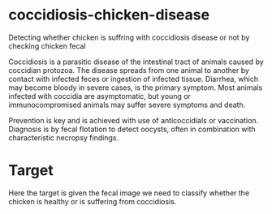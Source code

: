 # coccidiosis-chicken-disease
Detecting whether chicken is suffring with coccidiosis disease or not by checking chicken fecal

Coccidiosis is a parasitic disease of the intestinal tract of animals caused by coccidian protozoa. The disease spreads from one animal to another by contact with infected feces or ingestion of infected tissue. Diarrhea, which may become bloody in severe cases, is the primary symptom. Most animals infected with coccidia are asymptomatic, but young or immunocompromised animals may suffer severe symptoms and death. 

Prevention is key and is achieved with use of anticoccidials or vaccination. Diagnosis is by fecal flotation to detect oocysts, often in combination with characteristic necropsy findings.

# Target
Here the target is given the fecal image we need to classify whether the chicken is healthy or is suffering from coccidiosis.

